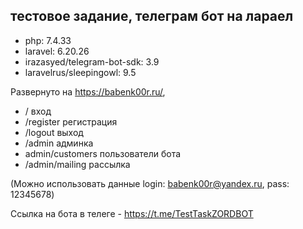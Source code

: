 ## тестовое задание, телеграм бот на лараел

- php: 7.4.33
- laravel: 6.20.26
- irazasyed/telegram-bot-sdk: 3.9
- laravelrus/sleepingowl: 9.5

Развернуто на https://babenk00r.ru/,

- / вход
- /register  регистрация
- /logout  выход
- /admin админка
- admin/customers пользователи бота
- /admin/mailing рассылка

(Можно использовать данные login: babenk00r@yandex.ru, pass: 12345678)

Ссылка на бота в телеге - https://t.me/TestTaskZORDBOT
